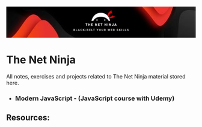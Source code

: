 ![The Net Ninja logo banner](netNinjaBG.png "The Net Ninja")

# The Net Ninja

All notes, exercises and projects related to The Net Ninja material stored here.

- ### Modern JavaScript - (JavaScript course with Udemy)

## Resources:
